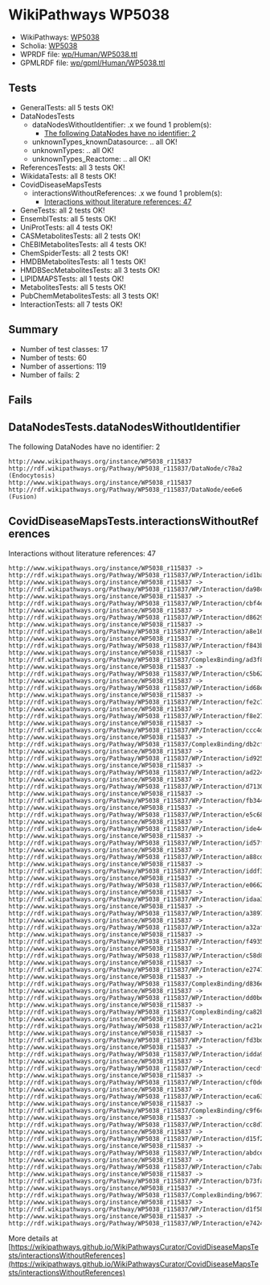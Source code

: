 # WikiPathways WP5038

* WikiPathways: [WP5038](https://identifiers.org/wikipathways:WP5038)
* Scholia: [WP5038](https://scholia.toolforge.org/wikipathways/WP5038)
* WPRDF file: [wp/Human/WP5038.ttl](../wp/Human/WP5038.ttl)
* GPMLRDF file: [wp/gpml/Human/WP5038.ttl](../wp/gpml/Human/WP5038.ttl)

## Tests
* GeneralTests: all 5 tests OK!
* DataNodesTests
    * dataNodesWithoutIdentifier: .x we found 1 problem(s):
        * [The following DataNodes have no identifier: 2](#d2d32fa1)
    * unknownTypes_knownDatasource: .. all OK!
    * unknownTypes: .. all OK!
    * unknownTypes_Reactome: .. all OK!
* ReferencesTests: all 3 tests OK!
* WikidataTests: all 8 tests OK!
* CovidDiseaseMapsTests
    * interactionsWithoutReferences: .x we found 1 problem(s):
        * [Interactions without literature references: 47](#9701cd45)
* GeneTests: all 2 tests OK!
* EnsemblTests: all 5 tests OK!
* UniProtTests: all 4 tests OK!
* CASMetabolitesTests: all 2 tests OK!
* ChEBIMetabolitesTests: all 4 tests OK!
* ChemSpiderTests: all 2 tests OK!
* HMDBMetabolitesTests: all 1 tests OK!
* HMDBSecMetabolitesTests: all 3 tests OK!
* LIPIDMAPSTests: all 1 tests OK!
* MetabolitesTests: all 5 tests OK!
* PubChemMetabolitesTests: all 3 tests OK!
* InteractionTests: all 7 tests OK!


## Summary

* Number of test classes: 17
* Number of tests: 60
* Number of assertions: 119
* Number of fails: 2

## Fails

<a name="d2d32fa1" />

## DataNodesTests.dataNodesWithoutIdentifier

The following DataNodes have no identifier: 2
```
http://www.wikipathways.org/instance/WP5038_r115837 http://rdf.wikipathways.org/Pathway/WP5038_r115837/DataNode/c78a2 (Endocytosis)
http://www.wikipathways.org/instance/WP5038_r115837 http://rdf.wikipathways.org/Pathway/WP5038_r115837/DataNode/ee6e6 (Fusion)
```

<a name="9701cd45" />

## CovidDiseaseMapsTests.interactionsWithoutReferences

Interactions without literature references: 47
```
http://www.wikipathways.org/instance/WP5038_r115837 -> http://rdf.wikipathways.org/Pathway/WP5038_r115837/WP/Interaction/id1baa9d1
http://www.wikipathways.org/instance/WP5038_r115837 -> http://rdf.wikipathways.org/Pathway/WP5038_r115837/WP/Interaction/da98c
http://www.wikipathways.org/instance/WP5038_r115837 -> http://rdf.wikipathways.org/Pathway/WP5038_r115837/WP/Interaction/cbf4e
http://www.wikipathways.org/instance/WP5038_r115837 -> http://rdf.wikipathways.org/Pathway/WP5038_r115837/WP/Interaction/d8629
http://www.wikipathways.org/instance/WP5038_r115837 -> http://rdf.wikipathways.org/Pathway/WP5038_r115837/WP/Interaction/a8e16
http://www.wikipathways.org/instance/WP5038_r115837 -> http://rdf.wikipathways.org/Pathway/WP5038_r115837/WP/Interaction/f843b
http://www.wikipathways.org/instance/WP5038_r115837 -> http://rdf.wikipathways.org/Pathway/WP5038_r115837/ComplexBinding/ad3f8
http://www.wikipathways.org/instance/WP5038_r115837 -> http://rdf.wikipathways.org/Pathway/WP5038_r115837/WP/Interaction/c5b62
http://www.wikipathways.org/instance/WP5038_r115837 -> http://rdf.wikipathways.org/Pathway/WP5038_r115837/WP/Interaction/id68e36368
http://www.wikipathways.org/instance/WP5038_r115837 -> http://rdf.wikipathways.org/Pathway/WP5038_r115837/WP/Interaction/fe2c7
http://www.wikipathways.org/instance/WP5038_r115837 -> http://rdf.wikipathways.org/Pathway/WP5038_r115837/WP/Interaction/f8e27
http://www.wikipathways.org/instance/WP5038_r115837 -> http://rdf.wikipathways.org/Pathway/WP5038_r115837/WP/Interaction/ccc4d
http://www.wikipathways.org/instance/WP5038_r115837 -> http://rdf.wikipathways.org/Pathway/WP5038_r115837/ComplexBinding/db2cf
http://www.wikipathways.org/instance/WP5038_r115837 -> http://rdf.wikipathways.org/Pathway/WP5038_r115837/WP/Interaction/id925594bb
http://www.wikipathways.org/instance/WP5038_r115837 -> http://rdf.wikipathways.org/Pathway/WP5038_r115837/WP/Interaction/ad224
http://www.wikipathways.org/instance/WP5038_r115837 -> http://rdf.wikipathways.org/Pathway/WP5038_r115837/WP/Interaction/d7130
http://www.wikipathways.org/instance/WP5038_r115837 -> http://rdf.wikipathways.org/Pathway/WP5038_r115837/WP/Interaction/fb344
http://www.wikipathways.org/instance/WP5038_r115837 -> http://rdf.wikipathways.org/Pathway/WP5038_r115837/WP/Interaction/e5c68
http://www.wikipathways.org/instance/WP5038_r115837 -> http://rdf.wikipathways.org/Pathway/WP5038_r115837/WP/Interaction/ide445d5
http://www.wikipathways.org/instance/WP5038_r115837 -> http://rdf.wikipathways.org/Pathway/WP5038_r115837/WP/Interaction/id57f20ac8
http://www.wikipathways.org/instance/WP5038_r115837 -> http://rdf.wikipathways.org/Pathway/WP5038_r115837/WP/Interaction/a88cd
http://www.wikipathways.org/instance/WP5038_r115837 -> http://rdf.wikipathways.org/Pathway/WP5038_r115837/WP/Interaction/iddf33d8ac
http://www.wikipathways.org/instance/WP5038_r115837 -> http://rdf.wikipathways.org/Pathway/WP5038_r115837/WP/Interaction/e0662
http://www.wikipathways.org/instance/WP5038_r115837 -> http://rdf.wikipathways.org/Pathway/WP5038_r115837/WP/Interaction/idaa39462d
http://www.wikipathways.org/instance/WP5038_r115837 -> http://rdf.wikipathways.org/Pathway/WP5038_r115837/WP/Interaction/a3897
http://www.wikipathways.org/instance/WP5038_r115837 -> http://rdf.wikipathways.org/Pathway/WP5038_r115837/WP/Interaction/a32af
http://www.wikipathways.org/instance/WP5038_r115837 -> http://rdf.wikipathways.org/Pathway/WP5038_r115837/WP/Interaction/f4935
http://www.wikipathways.org/instance/WP5038_r115837 -> http://rdf.wikipathways.org/Pathway/WP5038_r115837/WP/Interaction/c58d8
http://www.wikipathways.org/instance/WP5038_r115837 -> http://rdf.wikipathways.org/Pathway/WP5038_r115837/WP/Interaction/e2747
http://www.wikipathways.org/instance/WP5038_r115837 -> http://rdf.wikipathways.org/Pathway/WP5038_r115837/ComplexBinding/d836e
http://www.wikipathways.org/instance/WP5038_r115837 -> http://rdf.wikipathways.org/Pathway/WP5038_r115837/WP/Interaction/dd0be
http://www.wikipathways.org/instance/WP5038_r115837 -> http://rdf.wikipathways.org/Pathway/WP5038_r115837/ComplexBinding/ca82b
http://www.wikipathways.org/instance/WP5038_r115837 -> http://rdf.wikipathways.org/Pathway/WP5038_r115837/WP/Interaction/ac21e
http://www.wikipathways.org/instance/WP5038_r115837 -> http://rdf.wikipathways.org/Pathway/WP5038_r115837/WP/Interaction/fd3bd
http://www.wikipathways.org/instance/WP5038_r115837 -> http://rdf.wikipathways.org/Pathway/WP5038_r115837/WP/Interaction/idda9b7d8b
http://www.wikipathways.org/instance/WP5038_r115837 -> http://rdf.wikipathways.org/Pathway/WP5038_r115837/WP/Interaction/cecdf
http://www.wikipathways.org/instance/WP5038_r115837 -> http://rdf.wikipathways.org/Pathway/WP5038_r115837/WP/Interaction/cf0de
http://www.wikipathways.org/instance/WP5038_r115837 -> http://rdf.wikipathways.org/Pathway/WP5038_r115837/WP/Interaction/eca63
http://www.wikipathways.org/instance/WP5038_r115837 -> http://rdf.wikipathways.org/Pathway/WP5038_r115837/ComplexBinding/c9f6c
http://www.wikipathways.org/instance/WP5038_r115837 -> http://rdf.wikipathways.org/Pathway/WP5038_r115837/WP/Interaction/cc8d7
http://www.wikipathways.org/instance/WP5038_r115837 -> http://rdf.wikipathways.org/Pathway/WP5038_r115837/WP/Interaction/d15f2
http://www.wikipathways.org/instance/WP5038_r115837 -> http://rdf.wikipathways.org/Pathway/WP5038_r115837/WP/Interaction/abdce
http://www.wikipathways.org/instance/WP5038_r115837 -> http://rdf.wikipathways.org/Pathway/WP5038_r115837/WP/Interaction/c7aba
http://www.wikipathways.org/instance/WP5038_r115837 -> http://rdf.wikipathways.org/Pathway/WP5038_r115837/WP/Interaction/b73fa
http://www.wikipathways.org/instance/WP5038_r115837 -> http://rdf.wikipathways.org/Pathway/WP5038_r115837/ComplexBinding/b9671
http://www.wikipathways.org/instance/WP5038_r115837 -> http://rdf.wikipathways.org/Pathway/WP5038_r115837/WP/Interaction/d1f58
http://www.wikipathways.org/instance/WP5038_r115837 -> http://rdf.wikipathways.org/Pathway/WP5038_r115837/WP/Interaction/e7424
```

More details at [https://wikipathways.github.io/WikiPathwaysCurator/CovidDiseaseMapsTests/interactionsWithoutReferences](https://wikipathways.github.io/WikiPathwaysCurator/CovidDiseaseMapsTests/interactionsWithoutReferences)

